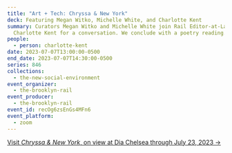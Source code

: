 ```yaml
---
title: "Art + Tech: Chryssa & New York"
deck: Featuring Megan Witko, Michelle White, and Charlotte Kent
summary: Curators Megan Witko and Michelle White join Rail Editor-at-Large
  Charlotte Kent for a conversation. We conclude with a poetry reading.
people:
  - person: charlotte-kent
date: 2023-07-07T13:00:00-0500
end_date: 2023-07-07T14:30:00-0500
series: 846
collections:
  - the-new-social-environment
event_organizer:
  - the-brooklyn-rail
event_producer:
  - the-brooklyn-rail
event_id: recOg6zsEnGs4MFn6
event_platform:
  - zoom
---
```

[V﻿isit *Chryssa & New York*, on view at Dia Chelsea through July 23, 2023 →](https://www.diaart.org/exhibition/exhibitions-projects/chryssa-new-york-exhibition)